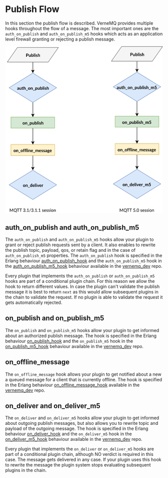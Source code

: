 # Publish Flow

In this section the publish flow is described. VerneMQ provides multiple hooks throughout the flow of a message. The most important ones are the `auth_on_publish` and `auth_on_publish_m5` hooks which acts as an application level firewall granting or rejecting a publish message.

![](../.gitbook/assets/publish_flow5.svg)

## auth\_on\_publish and auth\_on\_publish\_m5

The `auth_on_publish` and `auth_on_publish_m5` hooks allow your plugin to grant or reject publish requests sent by a client. It also enables to rewrite the publish topic, payload, qos, or retain flag and in the case of `auth_on_publish_m5` properties. The `auth_on_publish` hook is specified in the Erlang behaviour [auth\_on\_publish\_hook](https://github.com/vernemq/vernemq_dev/blob/master/src/auth_on_publish_hook.erl) and the `auth_on_publish_m5` hook in the [auth\_on\_publish\_m5\_hook](https://github.com/vernemq/vernemq_dev/blob/master/src/auth_on_publish_m5_hook.erl) behaviour available in the [vernemq\_dev](https://github.com/vernemq/vernemq_dev) repo.

Every plugin that implements the `auth_on_publish` or `auth_on_publish_m5` hooks are part of a conditional plugin chain. For this reason we allow the hook to return different values. In case the plugin can't validate the publish message it is best to return `next` as this would allow subsequent plugins in the chain to validate the request. If no plugin is able to validate the request it gets automatically rejected.

## on\_publish and on\_publish\_m5

The `on_publish` and `on_publish_m5` hooks allow your plugin to get informed about an authorized publish message. The hook is specified in the Erlang behaviour [on\_publish\_hook](https://github.com/vernemq/vernemq_dev/blob/master/src/on_publish_hook.erl) and the `on_publish_m5` hook in the [on\_publish\_m5\_hook](https://github.com/vernemq/vernemq_dev/blob/master/src/on_publish_m5_hook.erl) behaviour available in the [vernemq\_dev](https://github.com/vernemq/vernemq_dev) repo.

## on\_offline\_message

The `on_offline_message` hook allows your plugin to get notified about a new a queued message for a client that is currently offline. The hook is specified in the Erlang behaviour [on\_offline\_message\_hook](https://github.com/vernemq/vernemq_dev/blob/master/src/on_offline_message_hook.erl) available in the [vernemq\_dev](https://github.com/vernemq/vernemq_dev) repo.

## on\_deliver and on\_deliver\_m5

The `on_deliver` and `on_deliver_m5` hooks allow your plugin to get informed about outgoing publish messages, but also allows you to rewrite topic and payload of the outgoing message. The hook is specified in the Erlang behaviour [on\_deliver\_hook](https://github.com/vernemq/vernemq_dev/blob/master/src/on_deliver_hook.erl) and the `on_deliver_m5` hook in the [on\_deliver\_m5\_hook](https://github.com/vernemq/vernemq_dev/blob/master/src/on_deliver_m5_hook.erl) behaviour available in the [vernemq\_dev](https://github.com/vernemq/vernemq_dev) repo.

Every plugin that implements the `on_deliver` or `on_deliver_m5` hooks are part of a conditional plugin chain, although NO verdict is required in this case. The message gets delivered in any case. If your plugin uses this hook to rewrite the message the plugin system stops evaluating subsequent plugins in the chain.


